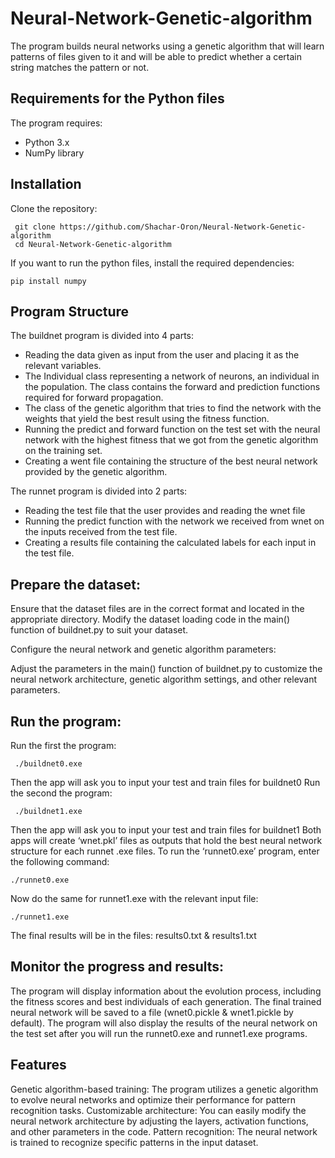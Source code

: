 # Neural-Network-Genetic-algorithm
The program builds neural networks using a genetic algorithm that will learn patterns of files given to it and will be able to predict whether a certain string matches the pattern or not.
## Requirements for the Python files

The program requires:

- Python 3.x 
- NumPy library
  
## Installation
Clone the repository:
```shell
 git clone https://github.com/Shachar-Oron/Neural-Network-Genetic-algorithm
 cd Neural-Network-Genetic-algorithm
```

If you want to run the python files, install the required dependencies:
```shell
pip install numpy
```
## Program Structure
The buildnet program is divided into 4 parts:
- Reading the data given as input from the user and placing it as the relevant variables.
- The Individual class representing a network of neurons, an individual in the population. The class contains the forward and prediction functions required for forward propagation.
- The class of the genetic algorithm that tries to find the network with the weights that yield the best result using the fitness function.
- Running the predict and forward function on the test set with the neural network with the highest fitness that we got from the genetic algorithm on the training set.
- Creating a went file containing the structure of the best neural network provided by the genetic algorithm.

The runnet program is divided into 2 parts:
- Reading the test file that the user provides and reading the wnet file
- Running the predict function with the network we received from wnet on the inputs received from the test file.
- Creating a results file containing the calculated labels for each input in the test file.

## Prepare the dataset:

Ensure that the dataset files are in the correct format and located in the appropriate directory.
Modify the dataset loading code in the main() function of buildnet.py to suit your dataset.

Configure the neural network and genetic algorithm parameters:

Adjust the parameters in the main() function of buildnet.py to customize the neural network architecture, genetic algorithm settings, and other relevant parameters.

## Run the program:
Run the first the program:
```shell
 ./buildnet0.exe
```
Then the app will ask you to input your test and train files for buildnet0
Run the second the program:
```shell
 ./buildnet1.exe
```
Then the app will ask you to input your test and train files for buildnet1
Both apps will create ‘wnet.pkl’ files as outputs that hold the best neural network structure for each runnet .exe files. 
To run the ‘runnet0.exe’ program, enter the following command:
```shell
./runnet0.exe
```
Now do the same for runnet1.exe with the relevant input file:
```shell
./runnet1.exe
```
The final results will be in the files: results0.txt & results1.txt

## Monitor the progress and results:
The program will display information about the evolution process, including the fitness scores and best individuals of each generation.
The final trained neural network will be saved to a file (wnet0.pickle & wnet1.pickle by default).
The program will also display the results of the neural network on the test set after you will run the runnet0.exe and runnet1.exe programs.

## Features
Genetic algorithm-based training: The program utilizes a genetic algorithm to evolve neural networks and optimize their performance for pattern recognition tasks.
Customizable architecture: You can easily modify the neural network architecture by adjusting the layers, activation functions, and other parameters in the code.
Pattern recognition: The neural network is trained to recognize specific patterns in the input dataset.
